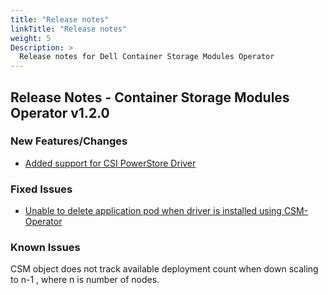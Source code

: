 ```yaml
---
title: "Release notes"
linkTitle: "Release notes"
weight: 5
Description: >
  Release notes for Dell Container Storage Modules Operator
---
```


## Release Notes - Container Storage Modules Operator v1.2.0

### New Features/Changes
- [Added support for CSI PowerStore Driver](https://github.com/dell/csm/issues/739)


### Fixed Issues
- [Unable to delete application pod when driver is installed using CSM-Operator](https://github.com/dell/csm/issues/785)

### Known Issues
CSM object does not track available deployment count when down scaling to n-1 , where n is number of nodes.